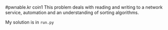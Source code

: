 #pwnable.kr coin1
This problem deals with reading and writing to a network service,
automation and an understanding of sorting algorithms.

My solution is in `run.py`
